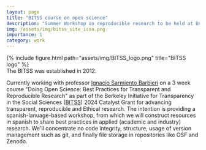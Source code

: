 ```yaml
---
layout: page
title: "BITSS course on open science"
description: "Summer Workshop on reproducible research to be held at Uniandes"
img: /assets/img/bitss_site_icon.png
importance: 1
category: work
---
```


<div class="row">
    <div class="col-sm mt-3 mt-md-0">
        {% include figure.html path="assets/img/BITSS_logo.png" title="BITSS logo" %}
    </div>
</div>
<div class="caption">
    The BITSS was established in 2012.
</div>

Currently working with professor 
[Ignacio Sarmiento Barbieri](https://ignaciomsarmiento.github.io/) on a 3 week 
course "Doing Open Science: Best Practices for Transparent and Reproducible 
Research" as part of the Berkeley Initiative for Transparency in the 
Social Sciences ([BITSS](https://www.bitss.org/)) 2024 Catalyst Grant for 
advancing  transparent, reproducible and Ethical research. The intention is providing a spanish-lanuage-based workshop, from which we will construct resources in spanish to share best practices in applied (academic and industry) research. We'll concentrate no code integrity, structure, usage of version management such as git, and finally file storage in repositories like OSF and Zenodo.
